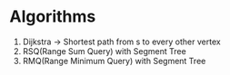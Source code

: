 # Algorithms

1. Dijkstra -> Shortest path from s to every other vertex
2. RSQ(Range Sum Query) with Segment Tree
3. RMQ(Range Minimum Query) with Segment Tree

